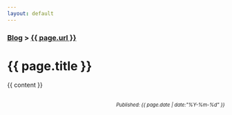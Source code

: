 ```yaml
---
layout: default
---
```


<h3><a href="http://thomasleeper.com/blog.html">Blog</a> > <a href='http://thomasleeper.com{{ page.url }}'>{{ page.url }}</a></h3>

<h1>{{ page.title }}</h1>

{{ content }}

<br />
<span style="font-style:italic;font-size:.8em;float:right;">Published: {{ page.date | date:"%Y-%m-%d" }}</span>
